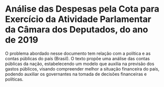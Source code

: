 # Análise das Despesas pela Cota para Exercício da Atividade Parlamentar da Câmara dos Deputados, do ano de 2019

O problema abordado nesse documento tem relação com a política e as contas públicas do país (Brasil). O texto propõe uma análise das contas públicas da nação, estabelecendo um modelo que auxilia na previsão dos gastos públicos, visando compreender melhor a situação financeira do país, podendo auxiliar os governantes na tomada de decisões financeiras e políticas.
